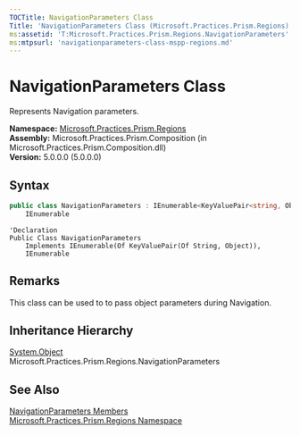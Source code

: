 ```yaml
---
TOCTitle: NavigationParameters Class
Title: 'NavigationParameters Class (Microsoft.Practices.Prism.Regions)'
ms:assetid: 'T:Microsoft.Practices.Prism.Regions.NavigationParameters'
ms:mtpsurl: 'navigationparameters-class-mspp-regions.md'
---
```


# NavigationParameters Class

Represents Navigation parameters.

**Namespace:** [Microsoft.Practices.Prism.Regions](/patterns-practices/reference/mspp-regions-namespace)  
**Assembly:** Microsoft.Practices.Prism.Composition (in Microsoft.Practices.Prism.Composition.dll)  
**Version:** 5.0.0.0 (5.0.0.0)

## Syntax

```C#
public class NavigationParameters : IEnumerable<KeyValuePair<string, Object>>, 
	IEnumerable
```
```VB
'Declaration
Public Class NavigationParameters
	Implements IEnumerable(Of KeyValuePair(Of String, Object)), 
	IEnumerable
```
## Remarks

This class can be used to to pass object parameters during Navigation.

## Inheritance Hierarchy

[System.Object](http://msdn2.microsoft.com/en-us/library/e5kfa45b)  
Microsoft.Practices.Prism.Regions.NavigationParameters
	
## See Also

[NavigationParameters Members](/patterns-practices/reference/navigationparameters-members-mspp-regions)  
[Microsoft.Practices.Prism.Regions Namespace](/patterns-practices/reference/mspp-regions-namespace)  
